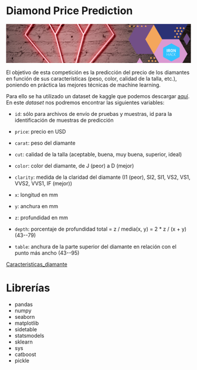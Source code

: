 # Diamond Price Prediction

![portada](https://github.com/Ironhack-Data-Madrid-Enero-2021/W7-Kaggle_competition/blob/main/images/PORTADA.jpg)

El objetivo de esta competición es la predicción del precio de los diamantes en función de sus características (peso, color, calidad de la talla, etc.), poniendo en práctica las mejores técnicas de machine learning.

Para ello se ha utilizado un dataset de kaggle  que podemos descargar [aquí](https://www.kaggle.com/competitions/diamonds-part-datamad0122/data). En este *dataset* nos podremos encontrar las siguientes variables:

- `id`: sólo para archivos de envío de pruebas y muestras, id para la identificación de muestras de predicción


- `price`: precio en USD


- `carat`: peso del diamante


- `cut`: calidad de la talla (aceptable, buena, muy buena, superior, ideal)


- `color`: color del diamante, de J (peor) a D (mejor)


- `clarity`: medida de la claridad del diamante (I1 (peor), SI2, SI1, VS2, VS1, VVS2, VVS1, IF (mejor))


- `x`: longitud en mm


- `y`: anchura en mm


- `z`: profundidad en mm


- `depth`: porcentaje de profundidad total = z / media(x, y) = 2 * z / (x + y) (43--79)


- `table`: anchura de la parte superior del diamante en relación con el punto más ancho (43--95) 

[Caracteristicas_diamante](https://www.diamondstory.com.au/pub/media/wysiwyg/a.jpg)


# Librerías
- pandas
- numpy
- seaborn 
- matplotlib
- sidetable
- statsmodels 
- sklearn
- sys
- catboost
- pickle